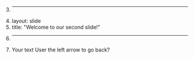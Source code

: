 3.	---
4.	layout: slide
5.	title: "Welcome to our second slide!"
6.	---
7.	Your text
User the left arrow to go back?
